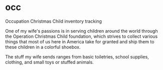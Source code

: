 # occ
Occupation Christmas Child inventory tracking

One of my wife's passions is in serving children around the world through the Operation Christmas Child foundation, which strives to
collect various things that most of us here in America take for granted and ship them to these children in a colorful shoebox.

The stuff my wife sends ranges from basic toiletries, school supplies, clothing, and small toys or stuffed animals.
